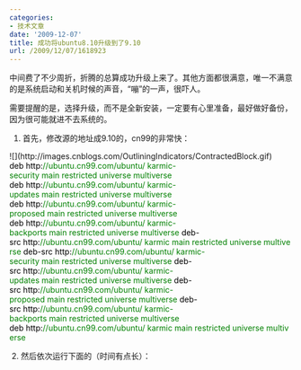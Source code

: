 ```yaml
---
categories:
- 技术文章
date: '2009-12-07'
title: 成功将ubuntu8.10升级到了9.10
url: /2009/12/07/1618923
---
```



中间费了不少周折，折腾的总算成功升级上来了。其他方面都很满意，唯一不满意的是系统启动和关机时候的声音，&#8220;嘣&#8221;的一声，很吓人。

需要提醒的是，选择升级，而不是全新安装，一定要有心里准备，最好做好备份，因为很可能就进不去系统的。

1. 首先，修改源的地址成9.10的，cn99的非常快：
<div class="cnblogs_code" onclick="cnblogs_code_show('9ec83859-7813-4b0f-85e6-dd9526940823')">![](http://images.cnblogs.com/OutliningIndicators/ContractedBlock.gif)<div id="cnblogs_code_open_9ec83859-7813-4b0f-85e6-dd9526940823"><div><span style="color: #008000;"></span><span style="color: #000000;">deb&nbsp;http:</span><span style="color: #008000;">//</span><span style="color: #008000;">ubuntu.cn99.com/ubuntu/&nbsp;karmic-security&nbsp;main&nbsp;restricted&nbsp;universe&nbsp;multiverse</span><span style="color: #008000;">
</span><span style="color: #000000;">deb&nbsp;http:</span><span style="color: #008000;">//</span><span style="color: #008000;">ubuntu.cn99.com/ubuntu/&nbsp;karmic-updates&nbsp;main&nbsp;restricted&nbsp;universe&nbsp;multiverse</span><span style="color: #008000;">
</span><span style="color: #000000;">deb&nbsp;http:</span><span style="color: #008000;">//</span><span style="color: #008000;">ubuntu.cn99.com/ubuntu/&nbsp;karmic-proposed&nbsp;main&nbsp;restricted&nbsp;universe&nbsp;multiverse</span><span style="color: #008000;">
</span><span style="color: #000000;">deb&nbsp;http:</span><span style="color: #008000;">//</span><span style="color: #008000;">ubuntu.cn99.com/ubuntu/&nbsp;karmic-backports&nbsp;main&nbsp;restricted&nbsp;universe&nbsp;multiverse</span><span style="color: #008000;">
</span><span style="color: #000000;">deb</span><span style="color: #000000;">-</span><span style="color: #000000;">src&nbsp;http:</span><span style="color: #008000;">//</span><span style="color: #008000;">ubuntu.cn99.com/ubuntu/&nbsp;karmic&nbsp;main&nbsp;restricted&nbsp;universe&nbsp;multiverse</span><span style="color: #008000;">
</span><span style="color: #000000;">deb</span><span style="color: #000000;">-</span><span style="color: #000000;">src&nbsp;http:</span><span style="color: #008000;">//</span><span style="color: #008000;">ubuntu.cn99.com/ubuntu/&nbsp;karmic-security&nbsp;main&nbsp;restricted&nbsp;universe&nbsp;multiverse</span><span style="color: #008000;">
</span><span style="color: #000000;">deb</span><span style="color: #000000;">-</span><span style="color: #000000;">src&nbsp;http:</span><span style="color: #008000;">//</span><span style="color: #008000;">ubuntu.cn99.com/ubuntu/&nbsp;karmic-updates&nbsp;main&nbsp;restricted&nbsp;universe&nbsp;multiverse</span><span style="color: #008000;">
</span><span style="color: #000000;">deb</span><span style="color: #000000;">-</span><span style="color: #000000;">src&nbsp;http:</span><span style="color: #008000;">//</span><span style="color: #008000;">ubuntu.cn99.com/ubuntu/&nbsp;karmic-proposed&nbsp;main&nbsp;restricted&nbsp;universe&nbsp;multiverse</span><span style="color: #008000;">
</span><span style="color: #000000;">deb</span><span style="color: #000000;">-</span><span style="color: #000000;">src&nbsp;http:</span><span style="color: #008000;">//</span><span style="color: #008000;">ubuntu.cn99.com/ubuntu/&nbsp;karmic-backports&nbsp;main&nbsp;restricted&nbsp;universe&nbsp;multiverse</span></div></div><span style="color: #000000;">deb&nbsp;http:</span><span style="color: #008000;">//</span><span style="color: #008000;">ubuntu.cn99.com/ubuntu/&nbsp;karmic&nbsp;main&nbsp;restricted&nbsp;universe&nbsp;multiverse</span>
</div>

&nbsp;2. 然后依次运行下面的（时间有点长）：

<div class="cnblogs_code"><div><!--

Code highlighting produced by Actipro CodeHighlighter (freeware)
http://www.CodeHighlighter.com/

--><span style="color: #000000;">sudo&nbsp;apt-get&nbsp;update
sudo&nbsp;apt-get&nbsp;dist-upgrade
sudo&nbsp;apt-get&nbsp;-f&nbsp;install</span></div></div>

3. 然后可以重启了。接下来是才是麻烦的地方。不同的机器环境可能会遇到不同的问题。有可能重启后就进不了桌面了。比如我的升级完后，重启后就不了桌面了。我只能说我的处理方法，不一定适应所有人。我的方法是，进recovery mode，然后运行fsck，不行的话再运行上面的那个选项，安装更新的包。多试几次，重启后，可能会出现新的引导选项，比如我的是：Ubuntu 9.10, kernel 2.6.31-16-generic。选择进入，基本上就可以进去了。

4. 我自己还遇到一个麻烦的问题，显卡驱动升级后不能用了。所以我把所有nvidia相关的都卸载了，然后重新安装了最新版本的显卡驱动。

5. 还有一个问题是系统语言包，默认下载了简体中文和繁体中文，我把繁体中文删除了，选择系统语言的地方居然也不让我选简体中文了，无奈又把繁体中文装回去了。

6. 还有字体的问题。更新到9.10后，发现系统的字体变得没有那么光滑好看了。原来默认10~13px大小的字型使用的是点阵字体。运行下面的命令关闭：

<div class="cnblogs_code"><div><!--

Code highlighting produced by Actipro CodeHighlighter (freeware)
http://www.CodeHighlighter.com/

--><span style="color: #0000ff;">cd</span><span style="color: #000000;">&nbsp;</span><span style="color: #000000;">/</span><span style="color: #000000;">etc</span><span style="color: #000000;">/</span><span style="color: #000000;">fonts</span><span style="color: #000000;">/</span><span style="color: #000000;">conf</span><span style="color: #000000;">.</span><span style="color: #000000;">d
sudo&nbsp;ln&nbsp;-sf&nbsp;</span><span style="color: #000000;">../</span><span style="color: #000000;">conf</span><span style="color: #000000;">.</span><span style="color: #000000;">avail</span><span style="color: #000000;">/</span><span style="color: #000000;">66</span><span style="color: #000000;">-wqy-zenhei-sharp-no13px</span><span style="color: #000000;">.</span><span style="color: #000000;">conf&nbsp;</span><span style="color: #000000;">66</span><span style="color: #000000;">-wqy-zenhei-sharp</span><span style="color: #000000;">.</span><span style="color: #000000;">conf</span></div></div>

每次弄ubuntu都要折腾一下，希望ubuntu能够越做越好，让用户少折腾，才会吸引更多的用户。

&nbsp;